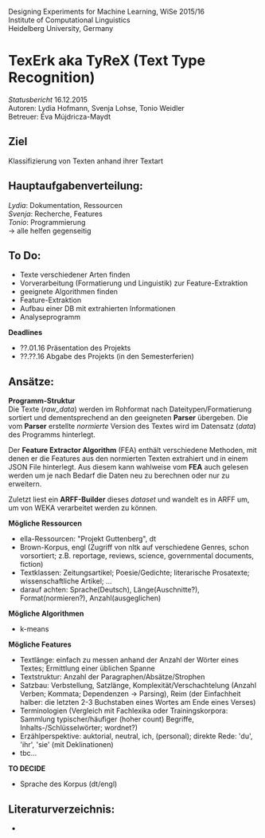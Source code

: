 Designing Experiments for Machine Learning, WiSe 2015/16  
Institute of Computational Linguistics  
Heidelberg University, Germany  

TexErk aka **TyReX** (Text Type Recognition)  
===================

*Statusbericht*  16.12.2015  
Autoren: Lydia Hofmann, Svenja Lohse, Tonio Weidler  
Betreuer: Éva Mújdricza-Maydt  

Ziel
------
Klassifizierung von Texten anhand ihrer Textart  

Hauptaufgabenverteilung:
------
*Lydia*: Dokumentation, Ressourcen  
*Svenja*: Recherche, Features  
*Tonio*: Programmierung  
-> alle helfen gegenseitig   

To Do:
------
- Texte verschiedener Arten finden  
- Vorverarbeitung (Formatierung und Linguistik) zur Feature-Extraktion  
- geeignete Algorithmen finden
- Feature-Extraktion
- Aufbau einer DB mit extrahierten Informationen
- Analyseprogramm

**Deadlines**
- ??.01.16 Präsentation des Projekts  
- ??.??.16 Abgabe des Projekts (in den Semesterferien)  

Ansätze:
------
**Programm-Struktur**  
Die Texte (*raw_data*) werden im Rohformat nach Dateitypen/Formatierung sortiert und dementsprechend an den geeigneten **Parser** übergeben.
Die vom **Parser** erstellte *normierte* Version des Textes wird im Datensatz (*data*) des Programms hinterlegt.

Der **Feature Extractor Algorithm** (FEA) enthält verschiedene Methoden, mit denen er die Features aus den normierten Texten extrahiert und in einem JSON File
hinterlegt. Aus diesem kann wahlweise vom **FEA** auch gelesen werden um je nach Bedarf die Daten neu zu berechnen oder nur zu erweitern.

Zuletzt liest ein **ARFF-Builder** dieses *dataset* und wandelt es in ARFF um, um von WEKA verarbeitet werden zu können.

**Mögliche Ressourcen**  
- ella-Ressourcen: "Projekt Guttenberg", dt
- Brown-Korpus, engl (Zugriff von nltk auf verschiedene Genres, schon vorsortiert; z.B. reportage, reviews, science, governmental documents, fiction)
- Textklassen: Zeitungsartikel; Poesie/Gedichte; literarische Prosatexte; wissenschaftliche Artikel; ...  
- darauf achten: Sprache(Deutsch), Länge(Auschnitte?), Format(normieren?), Anzahl(ausgeglichen)  

**Mögliche Algorithmen**  
- k-means

**Mögliche Features**  
- Textlänge: einfach zu messen anhand der Anzahl der Wörter eines Textes; Ermittlung einer üblichen Spanne 
- Textstruktur: Anzahl der Paragraphen/Absätze/Strophen
- Satzbau: Verbstellung, Satzlänge, Komplexität/Verschachtelung (Anzahl Verben; Kommata; Dependenzen -> Parsing), Reim (der Einfachheit halber: die letzten 2-3 Buchstaben eines Wortes am Ende eines Verses)
- Terminologien (Vergleich mit Fachlexika oder Trainingskorpora: Sammlung typischer/häufiger (hoher count) Begriffe, Inhalts-/Schlüsselwörter; wordnet?)
- Erzählperspektive: auktorial, neutral, ich, (personal); direkte Rede: 'du', 'ihr', 'sie' (mit Deklinationen)
- tbc...

**TO DECIDE**
- Sprache des Korpus (dt/engl)

Literaturverzeichnis:
------

-
